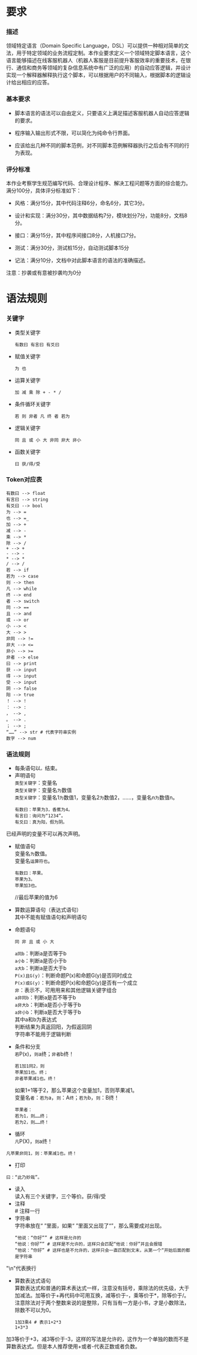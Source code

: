# 要求
### 描述
领域特定语言（Domain Specific Language，DSL）可以提供一种相对简单的文法，用于特定领域的业务流程定制。本作业要求定义一个领域特定脚本语言，这个语言能够描述在线客服机器人（机器人客服是目前提升客服效率的重要技术，在银行、通信和商务等领域的复杂信息系统中有广泛的应用）的自动应答逻辑，并设计实现一个解释器解释执行这个脚本，可以根据用户的不同输入，根据脚本的逻辑设计给出相应的应答。

### 基本要求
- 脚本语言的语法可以自由定义，只要语义上满足描述客服机器人自动应答逻辑的要求。

- 程序输入输出形式不限，可以简化为纯命令行界面。

- 应该给出几种不同的脚本范例，对不同脚本范例解释器执行之后会有不同的行为表现。
### 评分标准
本作业考察学生规范编写代码、合理设计程序、解决工程问题等方面的综合能力。满分100分，具体评分标准如下：

- 风格：满分15分，其中代码注释6分，命名6分，其它3分。

- 设计和实现：满分30分，其中数据结构7分，模块划分7分，功能8分，文档8分。

- 接口：满分15分，其中程序间接口8分，人机接口7分。

- 测试：满分30分，测试桩15分，自动测试脚本15分

- 记法：满分10分，文档中对此脚本语言的语法的准确描述。

注意：抄袭或有意被抄袭均为0分

# 语法规则
### 关键字
* 类型关键字
    ```
    有数曰 有言曰 有爻曰
    ```
* 赋值关键字
    ```
    为 也
    ```
* 运算关键字
    ```
    加 减 乘 除 + - * /
    ```
* 条件循环关键字
    ```
    若 则 非者 凡 终 者 若为
    ```
* 逻辑关键字
    ```
    同 且 或 小 大 非同 非大 非小
    ```
* 函数关键字
    ```
    曰 获/得/受
    ```
### Token对应表
```TXT
有数曰 --> float
有言曰 --> string
有爻曰 --> bool
为 --> =
也 --> =_
加 --> +
减 --> -
乘 --> *
除 --> /
+ --> +
- --> -
* --> *
/ --> /
若 --> if
若为 --> case
则 --> then
凡 --> while
终 --> end
者 --> switch
同 --> == 
且 --> and
或 --> or
小 --> <
大 --> >
非同 --> != 
非大 --> <=
非小 --> >= 
非者 --> else 
曰 --> print
获 --> input
得 --> input
受 --> input
阴 --> false
阳 --> true
！ --> !
： --> :
， --> ,
。 --> .
； --> ;
“……” --> str # 代表字符串实例
数字 --> num
```
### 语法规则
* 每条语句以`。`结束。
* 声明语句\
`类型关键字`：变量名\
`类型关键字`：变量名`为`数值\
`类型关键字`：变量名1`为`数值1，变量名2`为`数值2，……，变量名n`为`数值n。
    ```
    有数曰：苹果为3，香蕉为4。
    有言曰：询问为“1234”。
    有爻曰：真为阳，假为阴。
    ```
已经声明的变量不可以再次声明。
* 赋值语句\
变量名`为`数值。\
变量名`运算符也`。
    ```
    有数曰：苹果。
    苹果为3。
    苹果加3也。
    ```
    //最后苹果的值为6
* 算数运算语句（表达式语句）\
其中不能有赋值语句和声明语句

* 命题语句
    ```
    同 非 且 或 小 大
    ```
    `a同b`：判断a是否等于b\
    `a小b`：判断a是否小于b\
    `a大b`：判断a是否大于b\
    `P(x)且G(y)`：判断命题P(x)和命题G(y)是否同时成立\
    `P(x)或G(y)`：判断命题P(x)和命题G(y)是否有一个成立\
    `非`：表示不，可用用来和其他逻辑关键字组合\
    `a非同b`：判断a是否不等于b\
    `a非大b`：判断a是否小于等于b\
    `a非小b`：判断a是否大于等于b\
    其中a和b为表达式\
    判断结果为真返回阳，为假返回阴\
    字符串不能用于逻辑判断

* 条件和分支\
`若`P(x)，`则`a终；`非者`b终！
    ```
    若1加1同2，则
    苹果加1也。终；
    非者苹果减1也。终！
    ```
    如果1+1等于2，那么苹果这个变量加1，否则苹果减1。\
    变量名`者`：`若为`a，`则`：A`终`；`若为`b，`则`：B终！
    ```
    苹果者：
    若为1，则……终；
    若为2，则……终！
    ```
* 循环\
`凡`P(X)，`则`a终！
```
凡苹果非同1，则：苹果减1也。终！
```
* 打印
```
曰：“此乃妙哉”。
```
* 读入\
读入有三个关键字，三个等价。获/得/受
* 注释\
\# 注释一行
* 字符串\
字符串放在“ ”里面，如果“ ”里面又出现了“”，那么需要成对出现。
    ```
    “他说：“你好”” # 这样是允许的
    “他说：你好”” # 这样是不允许的，这样只会匹配“他说：你好”并且会报错
    “他说：“你好” # 这样也是不允许的，这样只会一直匹配到文末，从第一个“开始后面的都是字符串
    ```
"\n"代表换行
* 算数表达式语句\
算数表达式和普通的算术表达式一样，注意没有括号，乘除法的优先级，大于加减法。加等价于+再代码中可用互换，减等价于-，乘等价于*，除等价于/。注意除法对于两个整数来说的是整除，只有当有一方是小书，才是小数除法，除数不可以为0。
    ``` 
    1加3乘4 # 表示1+2*3
    1+3*3
    ```
加3等价于+3，减3等价于-3，这样的写法是允许的，这作为一个单独的数而不是算数表达式。但是本人推荐使用+或者-代表正数或者负数。
